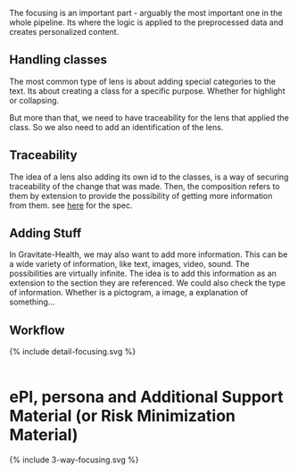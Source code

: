 The focusing is an important part - arguably the most important one in the whole pipeline. Its where the logic is applied to the preprocessed data and creates personalized content.

## Handling classes
The most common type of lens is about adding special categories to the text. Its about creating a class for a specific purpose. Whether for highlight or collapsing.

But more than that, we need to have traceability for the lens that applied the class. So we also need to add an identification of the lens.

## Traceability

The idea of a lens also adding its own id to the classes, is a way of securing traceability of the change that was made. 
Then, the composition refers to them by extension to provide the possibility of getting more information from them.
see [here](https://build.fhir.org/ig/hl7-eu/gravitate-health/branches/master/StructureDefinition-LensesApplied.html) for the spec.

## Adding Stuff

In Gravitate-Health, we may also want to add more information. This can be a wide variety of information, like text, images, video, sound. The possibilities are virtually infinite.
The idea is to add this information as an extension to the section they are referenced.
We could also check the type of information. Whether is a pictogram, a image, a explanation of something...


## Workflow

<div>{% include detail-focusing.svg %}</div>
<br clear="all"/>



# ePI, persona and Additional Support Material (or Risk Minimization Material)


<div>{% include 3-way-focusing.svg %}</div>
<br clear="all"/>

